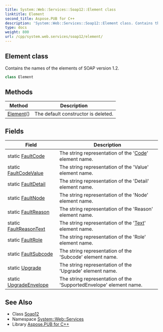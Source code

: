```yaml
---
title: System::Web::Services::Soap12::Element class
linktitle: Element
second_title: Aspose.PUB for C++
description: 'System::Web::Services::Soap12::Element class. Contains the names of the elements of SOAP version 1.2 in C++.'
type: docs
weight: 800
url: /cpp/system.web.services/soap12/element/
---
```

## Element class


Contains the names of the elements of SOAP version 1.2.

```cpp
class Element
```

## Methods

| Method | Description |
| --- | --- |
| [Element](./element/)() | The default constructor is deleted. |
## Fields

| Field | Description |
| --- | --- |
| static [FaultCode](./faultcode/) | The string representation of the '[Code](../code/)' element name. |
| static [FaultCodeValue](./faultcodevalue/) | The string representation of the 'Value' element name. |
| static [FaultDetail](./faultdetail/) | The string representation of the 'Detail' element name. |
| static [FaultNode](./faultnode/) | The string representation of the 'Node' element name. |
| static [FaultReason](./faultreason/) | The string representation of the 'Reason' element name. |
| static [FaultReasonText](./faultreasontext/) | The string representation of the '[Text](../../../system.text/)' element name. |
| static [FaultRole](./faultrole/) | The string representation of the 'Role' element name. |
| static [FaultSubcode](./faultsubcode/) | The string representation of the 'Subcode' element name. |
| static [Upgrade](./upgrade/) | The string representation of the 'Upgrade' element name. |
| static [UpgradeEnvelope](./upgradeenvelope/) | The string representation of the 'SupportedEnvelope' element name. |
## See Also

* Class [Soap12](../)
* Namespace [System::Web::Services](../../)
* Library [Aspose.PUB for C++](../../../)

